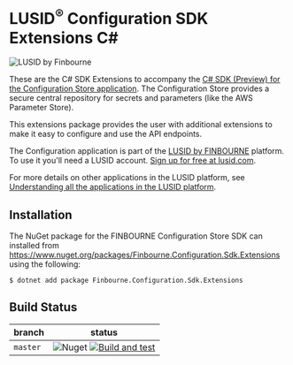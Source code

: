 # LUSID<sup>®</sup> Configuration SDK Extensions C#
![LUSID by Finbourne](https://content.finbourne.com/LUSID_repo.png)

These are the C# SDK Extensions to accompany the [C# SDK (Preview) for the Configuration Store application](https://github.com/finbourne/configuration-sdk-csharp-preview). The Configuration Store provides a secure central repository for secrets and parameters (like the AWS Parameter Store).

This extensions package provides the user with additional extensions to make it easy to configure and use the API endpoints.

The Configuration application is part of the [LUSID by FINBOURNE](https://www.finbourne.com/lusid-technology) platform. To use it you'll need a LUSID account. [Sign up for free at lusid.com](https://www.lusid.com/app/signup).

For more details on other applications in the LUSID platform, see [Understanding all the applications in the LUSID platform](https://support.lusid.com/knowledgebase/article/KA-01787/en-us).

## Installation

The NuGet package for the FINBOURNE Configuration Store SDK can installed from https://www.nuget.org/packages/Finbourne.Configuration.Sdk.Extensions using the following:

```
$ dotnet add package Finbourne.Configuration.Sdk.Extensions
```

## Build Status 

| branch | status |
| --- | --- |
| `master` | ![Nuget](https://img.shields.io/nuget/v/Finbourne.Configuration.Sdk.Extensions?color=blue) [![Build and test](https://github.com/finbourne/configuration-sdk-extensions-csharp/actions/workflows/build-and-test.yaml/badge.svg)](https://github.com/finbourne/configuration-sdk-extensions-csharp/actions/workflows/build-and-test.yaml) |

